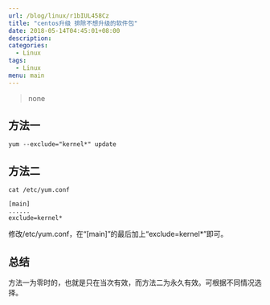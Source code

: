 ```yaml
---
url: /blog/linux/r1bIUL458Cz
title: "centos升级 排除不想升级的软件包"
date: 2018-05-14T04:45:01+08:00
description:
categories:
  - Linux
tags:
  - Linux
menu: main
---
```


> none

## 方法一

```
yum --exclude="kernel*" update

```

## 方法二

```
cat /etc/yum.conf

[main]
......
exclude=kernel*

```

修改/etc/yum.conf，在“\[main\]”的最后加上“exclude=kernel\*”即可。

## 总结

方法一为零时的，也就是只在当次有效，而方法二为永久有效。可根据不同情况选择。